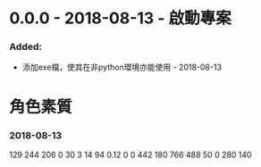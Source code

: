 # 0.0.0 - 2018-08-13 - 啟動專案
### Added:
  - 添加exe檔，使其在非python環境亦能使用 - 2018-08-13

# 角色素質
### 2018-08-13
129 244 206 0 30 3 14 94 0.12 0 0 442 180 766 488 50 0 280 140
